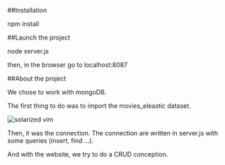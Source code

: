 ##Installation

npm install


##Launch the project

node server.js

then, in the browser go to localhost:8087


##About the project

We chose to work with mongoDB.

The first thing to do was to import the  movies_eleastic dataset.

![solarized vim](https://github.com/KarimBenmoussa/project-nosql/blob/master/public/img/importation.png)

Then, it was the connection. The connection are written in server.js with some queries (insert, find ...).  

And with the website, we try to do a CRUD conception.

